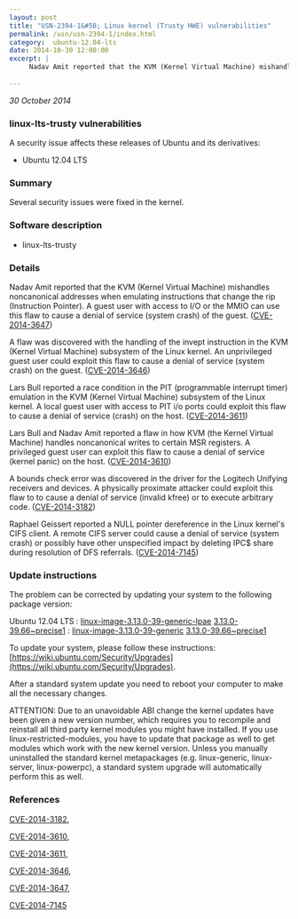 ```yaml
---
layout: post
title: "USN-2394-1&#58; Linux kernel (Trusty HWE) vulnerabilities"
permalink: /usn/usn-2394-1/index.html
category:  ubuntu-12.04-lts
date: 2014-10-30 12:00:00
excerpt: |
     Nadav Amit reported that the KVM (Kernel Virtual Machine) mishandles noncanonical addresses when emulating instructions that change the rip (Instruction Pointer). A guest user with access to I/O or the MMIO can use this flaw to cause a denial of service (system crash) of the guest. ([CVE-2014-3647](http://people.ubuntu.com/~ubuntu-security/cve/CVE-2014-3647))
    
--- 
```

 
 

*30 October 2014*

### linux-lts-trusty vulnerabilities

A security issue affects these releases of Ubuntu and its derivatives:

* Ubuntu 12.04 LTS

### Summary

Several security issues were fixed in the kernel. 

### Software description

* linux-lts-trusty 

### Details

 Nadav Amit reported that the KVM (Kernel Virtual Machine) mishandles noncanonical addresses when emulating instructions that change the rip (Instruction Pointer). A guest user with access to I/O or the MMIO can use this flaw to cause a denial of service (system crash) of the guest. ([CVE-2014-3647](http://people.ubuntu.com/~ubuntu-security/cve/CVE-2014-3647))

A flaw was discovered with the handling of the invept instruction in the KVM (Kernel Virtual Machine) subsystem of the Linux kernel. An unprivileged guest user could exploit this flaw to cause a denial of service (system crash) on the guest. ([CVE-2014-3646](http://people.ubuntu.com/~ubuntu-security/cve/CVE-2014-3646))

Lars Bull reported a race condition in the PIT (programmable interrupt timer) emulation in the KVM (Kernel Virtual Machine) subsystem of the Linux kernel. A local guest user with access to PIT i/o ports could exploit this flaw to cause a denial of service (crash) on the host. ([CVE-2014-3611](http://people.ubuntu.com/~ubuntu-security/cve/CVE-2014-3611))

Lars Bull and Nadav Amit reported a flaw in how KVM (the Kernel Virtual Machine) handles noncanonical writes to certain MSR registers. A privileged guest user can exploit this flaw to cause a denial of service (kernel panic) on the host. ([CVE-2014-3610](http://people.ubuntu.com/~ubuntu-security/cve/CVE-2014-3610))

A bounds check error was discovered in the driver for the Logitech Unifying receivers and devices. A physically proximate attacker could exploit this flaw to to cause a denial of service (invalid kfree) or to execute arbitrary code. ([CVE-2014-3182](http://people.ubuntu.com/~ubuntu-security/cve/CVE-2014-3182))

Raphael Geissert reported a NULL pointer dereference in the Linux kernel&#39;s CIFS client. A remote CIFS server could cause a denial of service (system crash) or possibly have other unspecified impact by deleting IPC$ share during resolution of DFS referrals. ([CVE-2014-7145](http://people.ubuntu.com/~ubuntu-security/cve/CVE-2014-7145)) 

### Update instructions

The problem can be corrected by updating your system to the following package version:

Ubuntu 12.04 LTS
 : [linux-image-3.13.0-39-generic-lpae](https://launchpad.net/ubuntu/+source/linux-lts-trusty) <span> [3.13.0-39.66~precise1](https://launchpad.net/ubuntu/+source/linux-lts-trusty/3.13.0-39.66~precise1) </span> 
 : [linux-image-3.13.0-39-generic](https://launchpad.net/ubuntu/+source/linux-lts-trusty) <span> [3.13.0-39.66~precise1](https://launchpad.net/ubuntu/+source/linux-lts-trusty/3.13.0-39.66~precise1) </span> 

To update your system, please follow these instructions: [https://wiki.ubuntu.com/Security/Upgrades](https://wiki.ubuntu.com/Security/Upgrades).

After a standard system update you need to reboot your computer to make all the necessary changes.

ATTENTION: Due to an unavoidable ABI change the kernel updates have been given a new version number, which requires you to recompile and reinstall all third party kernel modules you might have installed. If you use linux-restricted-modules, you have to update that package as well to get modules which work with the new kernel version. Unless you manually uninstalled the standard kernel metapackages (e.g. linux-generic, linux-server, linux-powerpc), a standard system upgrade will automatically perform this as well. 

### References

 
 [CVE-2014-3182](http://people.ubuntu.com/~ubuntu-security/cve/CVE-2014-3182), 

 [CVE-2014-3610](http://people.ubuntu.com/~ubuntu-security/cve/CVE-2014-3610), 

 [CVE-2014-3611](http://people.ubuntu.com/~ubuntu-security/cve/CVE-2014-3611), 

 [CVE-2014-3646](http://people.ubuntu.com/~ubuntu-security/cve/CVE-2014-3646), 

 [CVE-2014-3647](http://people.ubuntu.com/~ubuntu-security/cve/CVE-2014-3647), 

 [CVE-2014-7145](http://people.ubuntu.com/~ubuntu-security/cve/CVE-2014-7145)
 


